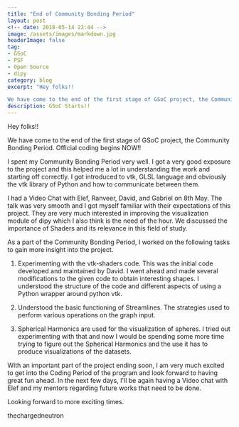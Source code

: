 ```yaml
---
title: "End of Community Bonding Period"
layout: post
<!-- date: 2018-05-14 22:44 -->
image: /assets/images/markdown.jpg
headerImage: false
tag:
- GSoC
- PSF
- Open Source
- dipy
category: blog
excerpt: "Hey folks!!

We have come to the end of the first stage of GSoC project, the Community Bonding Period. Official coding begins NOW!!"
description: GSoC Starts!!
---
```


Hey folks!!

We have come to the end of the first stage of GSoC project, the Community Bonding Period. Official coding begins NOW!!

I spent my Community Bonding Period very well. I got a very good exposure to the project and this helped me a lot in understanding the work and starting off correctly. I got introduced to vtk, GLSL language and obviously the vtk library of Python and how to communicate between them.

I had a Video Chat with Elef, Ranveer, David, and Gabriel on 8th May. The talk was very smooth and I got myself familiar with their expectations of this project. They are very much interested in improving the visualization module of dipy which I also think is the need of the hour. We discussed the importance of Shaders and its relevance in this field of study.

As a part of the Community Bonding Period, I worked on the following tasks to gain more insight into the project.

1. Experimenting with the vtk-shaders code. This was the initial code developed and maintained by David. I went ahead and made several modifications to the given code to obtain interesting shapes. I understood the structure of the code and different aspects of using a Python wrapper around python vtk.

2. Understood the basic functioning of Streamlines. The strategies used to perform various operations on the graph input.

3. Spherical Harmonics are used for the visualization of spheres. I tried out experimenting with that and now I would be spending some more time trying to figure out the Spherical Harmonics and the use it has to produce visualizations of the datasets.

With an important part of the project ending soon, I am very much excited to get into the Coding Period of the program and look forward to having great fun ahead. In the next few days, I'll be again having a Video chat with Elef and my mentors regarding future works that need to be done.

Looking forward to more exciting times.

thechargedneutron


